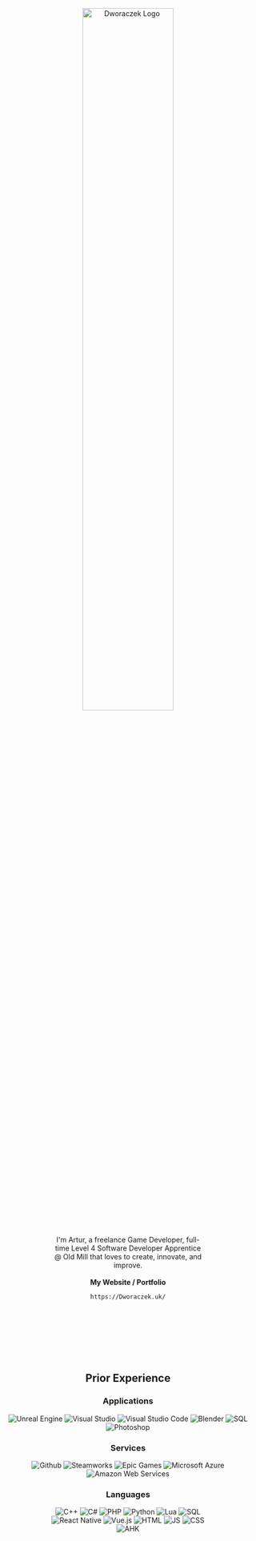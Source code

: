<div align="center">
  <a href="https://Dworaczek.uk/"><img src="https://i.imgur.com/vChjS9g.png" alt="Dworaczek Logo" width="60%"></a>

  <div style="padding: 100px;"> 
    <p>
      I'm Artur, a freelance Game Developer, full-time Level 4 Software Developer Apprentice @ Old Mill that loves to create, innovate, and improve. 
      </br></br>
      <strong>My Website / Portfolio</strong>
    </p>
    
    https://Dworaczek.uk/
  </div>

  <div>
    <h2>Prior Experience</h2>
    <h3>Applications</h3>
    <p>
      <img src="https://img.shields.io/badge/Unreal Engine-0E1128?style=for-the-badge&logo=unrealengine&logoColor=white" alt="Unreal Engine">
      <img src="https://img.shields.io/badge/Visual Studio-5C2D91?style=for-the-badge&logo=visualstudio&logoColor=white" alt="Visual Studio">
      <img src="https://img.shields.io/badge/Visual Studio Code-007ACC?style=for-the-badge&logo=visualstudiocode&logoColor=white" alt="Visual Studio Code">
      <img src="https://img.shields.io/badge/Blender-F5792A?style=for-the-badge&logo=blender&logoColor=white" alt="Blender">
      <img src="https://img.shields.io/badge/Microsoft SQL Server-CC2927?style=for-the-badge&logo=microsoftsqlserver&logoColor=white" alt="SQL">
      <img src="https://img.shields.io/badge/Photoshop-31A8FF?style=for-the-badge&logo=adobephotoshop&logoColor=white" alt="Photoshop">
    </p>
    <h3>Services</h3>
    <p>
      <img src="https://img.shields.io/badge/Github-181717?style=for-the-badge&logo=github&logoColor=white" alt="Github">
      <img src="https://img.shields.io/badge/Steamworks-1E1E1E?style=for-the-badge&logo=steam&logoColor=white" alt="Steamworks">
      <img src="https://img.shields.io/badge/Epic Games-313131?style=for-the-badge&logo=epicgames&logoColor=white" alt="Epic Games">
      <img src="https://img.shields.io/badge/Microsoft Azure-0078D4?style=for-the-badge&logo=microsoftazure&logoColor=white" alt="Microsoft Azure">
      <img src="https://img.shields.io/badge/Amazon Web Services-232F3E?style=for-the-badge&logo=amazonaws&logoColor=white" alt="Amazon Web Services">
    </p>
    <h3>Languages</h3>
    <p>
      <img src="https://img.shields.io/badge/C%2B%2B-00599C?style=for-the-badge&logo=c%2B%2B&logoColor=white" alt="C++">
      <img src="https://img.shields.io/badge/C%23-239120?style=for-the-badge&logo=c-sharp&logoColor=white" alt="C#">
      <img src="https://img.shields.io/badge/PHP-777BB4?style=for-the-badge&logo=php&logoColor=white" alt="PHP">
      <img src="https://img.shields.io/badge/Python-3776AB?style=for-the-badge&logo=python&logoColor=white" alt="Python">
      <img src="https://img.shields.io/badge/Lua-00007C?style=for-the-badge&logo=lua&logoColor=white" alt="Lua">
      <img src="https://img.shields.io/badge/SQL-CC2927?style=for-the-badge&logo=microsoftsqlserver&logoColor=white" alt="SQL">
      </br>
      <img src="https://img.shields.io/badge/React Native-118CBF?style=for-the-badge&logo=react&logoColor=white" alt="React Native">
      <img src="https://img.shields.io/badge/Vue.js-4FC08D?style=for-the-badge&logo=vuedotjs&logoColor=white" alt="Vue.js">
      <img src="https://img.shields.io/badge/HTML5-E34F26?style=for-the-badge&logo=html5&logoColor=white" alt="HTML">
      <img src="https://img.shields.io/badge/JavaScript-323330?style=for-the-badge&logo=javascript&logoColor=F7DF1E" alt="JS">
      <img src="https://img.shields.io/badge/CSS-239120?&style=for-the-badge&logo=css3&logoColor=white" alt="CSS">
      </br>
      <img src="https://img.shields.io/badge/AutoHotkey-4FBB4F?style=for-the-badge&logo=autohotkey&logoColor=white" alt="AHK">
    </p>
  </div>
</div>
